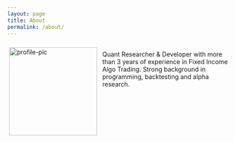```yaml
---
layout: page
title: About
permalink: /about/
---
```

<style>   
.wrapingimage  
{  
float: left;   
margin: 10px 12px 30px 4px;   
}   
</style> 
<div class="wrapingimage">   
<img src=    
"../images/DP.png" height="200" width="200"  
alt="profile-pic">    
</div>   
<p>   
<br>
Quant Researcher & Developer with more than 3 years of experience in Fixed Income Algo Trading. Strong background in programming, backtesting and alpha research.
</p>
